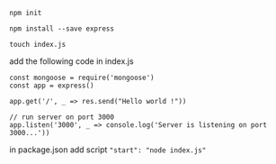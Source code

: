 `npm init`

`npm install --save express`


`touch index.js`

add the following code in index.js
```
const mongoose = require('mongoose')
const app = express()

app.get('/', _ => res.send("Hello world !"))

// run server on port 3000
app.listen('3000', _ => console.log('Server is listening on port 3000...'))
```

in package.json add script `"start": "node index.js"`
